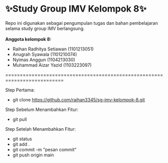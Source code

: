 # ✨Study Group IMV Kelompok 8✨

Repo ini digunakan sebagai pengumpulan tugas dan bahan pembelajaran selama study group IMV berlangsung.<br><br>
**Anggota kelompok 8:**<br>
- Raihan Radhitya Setiawan (1101213051)<br>
- Anugrah Syawala (1101210074)<br>
- Nyimas Anggun (1104213030)<br>
- Muhammad Aizar Yazid (1103223097)<br>

==========================================================================

Step Pertama:
- git clone https://github.com/raihan3345/sg-imv-kelompok-8.git

Step Sebelum Menambahkan Fitur:
- git pull
  
Step Setelah Menambahkan Fitur:
- git status
- git add .
- git commit -m "pesan commit"
- git push origin main
